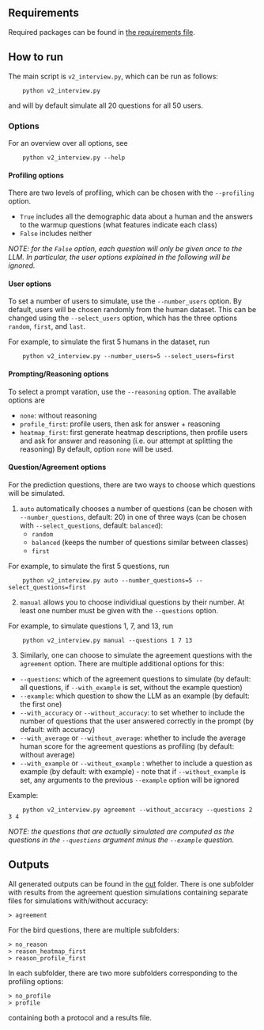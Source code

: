 ## Requirements

Required packages can be found in [the requirements file](requirements.txt).

## How to run

The main script is `v2_interview.py`, which can be run as follows:
```
    python v2_interview.py
```
and will by default simulate all 20 questions for all 50 users.

### Options

For an overview over all options, see
```
    python v2_interview.py --help
```

#### Profiling options
There are two levels of profiling, which can be chosen with the `--profiling` option.
- `True` includes all the demographic data about a human and the answers to the warmup questions (what features indicate each class)
- `False` includes neither

*NOTE: for the `False` option, each question will only be given once to the LLM. In particular, the user options explained in the following will be ignored.*

#### User options
To set a number of users to simulate, use the `--number_users` option. By default, users will be chosen randomly from the human dataset. This can be changed using the `--select_users` option, which has the three options `random`, `first`, and `last`.

For example, to simulate the first 5 humans in the dataset, run
```
    python v2_interview.py --number_users=5 --select_users=first
```

#### Prompting/Reasoning options
To select a prompt varation, use the `--reasoning` option. The available options are
- `none`: without reasoning
- `profile_first`: profile users, then ask for answer + reasoning
- `heatmap_first`: first generate heatmap descriptions, then profile users and ask for answer and reasoning (i.e. our attempt at splitting the reasoning)
By default, option `none` will be used.


#### Question/Agreement options
For the prediction questions, there are two ways to choose which questions will be simulated.
1. `auto` automatically chooses a number of questions (can be chosen with `--number_questions`, default: 20) in one of three ways (can be chosen with `--select_questions`, default: `balanced`):
    - `random`
    - `balanced` (keeps the number of questions similar between classes)
    - `first`

For example, to simulate the first 5 questions, run
```
    python v2_interview.py auto --number_questions=5 --select_questions=first
```

2. `manual` allows you to choose individiual questions by their number. At least one number must be given with the `--questions` option.

For example, to simulate questions 1, 7, and 13, run
```
    python v2_interview.py manual --questions 1 7 13
```

3. Similarly, one can choose to simulate the agreement questions with the `agreement` option. There are multiple additional options for this:
- `--questions`: which of the agreement questions to simulate (by default: all questions, if `--with_example` is set, without the example question)
- `--example`: which question to show the LLM as an example (by default: the first one)
- `--with_accuracy` or `--without_accuracy`: to set whether to include the number of questions that the user answered correctly in the prompt (by default: with accuracy)
- `--with_average` or `--without_average`: whether to include the average human score for the agreement questions as profiling (by default: without average)
- `--with_example` or `--without_example` : whether to include a question as example (by default: with example) - note that if `--without_example` is set, any arguments to the previous `--example` option will be ignored

Example:
```
    python v2_interview.py agreement --without_accuracy --questions 2 3 4
```

*NOTE: the questions that are actually simulated are computed as the questions in the `--questions` argument minus the `--example` question.*

## Outputs

All generated outputs can be found in the [out](out/) folder.
There is one subfolder with results from the agreement question simulations containing separate files for simulations with/without accuracy:
```
> agreement
```
For the bird questions, there are multiple subfolders:
```
> no_reason
> reason_heatmap_first
> reason_profile_first
```
In each subfolder, there are two more subfolders corresponding to the profiling options:
```
> no_profile
> profile
```
containing both a protocol and a results file.